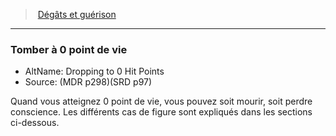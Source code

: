 ﻿---
!GenericItem
Id: damage_healing_hd.md#tomber-à-0-point-de-vie
ParentLink: damage_healing_hd.md#dégâts-et-guérison-
Name: Tomber à 0 point de vie
ParentName: 'Dégâts et guérison '
NameLevel: 3
AltName: Dropping to 0 Hit Points
Source: (MDR p298)(SRD p97)
Attributes:
  Name: Tomber à 0 point de vie
  Markdown: >+
    ### <!--Name-->Tomber à 0 point de vie<!--/Name-->


    - AltName: <!--AltName-->Dropping to 0 Hit Points<!--/AltName-->

    - Source: <!--Source-->(MDR p298)(SRD p97)<!--/Source-->


    Quand vous atteignez 0 point de vie, vous pouvez soit mourir, soit perdre conscience. Les différents cas de figure sont expliqués dans les sections ci-dessous.

  AltName: Dropping to 0 Hit Points
  Source: (MDR p298)(SRD p97)
AttributesDictionary: >+
  Name: Tomber à 0 point de vie

  Markdown: >+

    ### <!--Name-->Tomber à 0 point de vie<!--/Name-->





    - AltName: <!--AltName-->Dropping to 0 Hit Points<!--/AltName-->



    - Source: <!--Source-->(MDR p298)(SRD p97)<!--/Source-->





    Quand vous atteignez 0 point de vie, vous pouvez soit mourir, soit perdre conscience. Les différents cas de figure sont expliqués dans les sections ci-dessous.



  AltName: Dropping to 0 Hit Points

  Source: (MDR p298)(SRD p97)

---
> [Dégâts et guérison ](hd_damage_healing.md)

---

### Tomber à 0 point de vie

- AltName: Dropping to 0 Hit Points
- Source: (MDR p298)(SRD p97)

Quand vous atteignez 0 point de vie, vous pouvez soit mourir, soit perdre conscience. Les différents cas de figure sont expliqués dans les sections ci-dessous.

